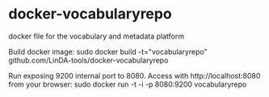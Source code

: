 docker-vocabularyrepo
=====================

docker file for the vocabulary and metadata platform

Build docker image:
sudo docker build -t="vocabularyrepo" github.com/LinDA-tools/docker-vocabularyrepo

Run exposing 9200 internal port to 8080. Access with http://localhost:8080 from your browser:
sudo docker run -t -i -p 8080:9200 vocabularyrepo
